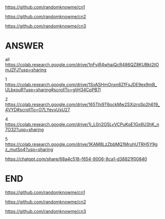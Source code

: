 https://github.com/randomknowme/cn1

https://github.com/randomknowme/cn2

https://github.com/randomknowme/cn3
# ANSWER

all
https://colab.research.google.com/drive/1nFyiR4whaiQcR486QZ8KUBkt2tOmJZFJ?usp=sharing

1
https://colab.research.google.com/drive/1SvASHmOnxn8ZfFsJDE9ex9mB_ULbxouR?usp=sharing#scrollTo=gIjH34CpPB7l

2
https://colab.research.google.com/drive/165Thi9T6ockMw2SXizroSp2h619_4VYD#scrollTo=O7LYevxUxU27

4
https://colab.research.google.com/drive/1j_L0ri2G5LyVCPuKoE1Gx6U3hK_n7O32?usp=sharing

5
https://colab.research.google.com/drive/1KAM8LzZbbMQ1MruhUTRH5Y9gz_mutSo4?usp=sharing


https://chatgpt.com/share/68a4c518-f654-8006-8ca1-d38821f00840

# END
https://github.com/randomknowme/cn1

https://github.com/randomknowme/cn2

https://github.com/randomknowme/cn3
